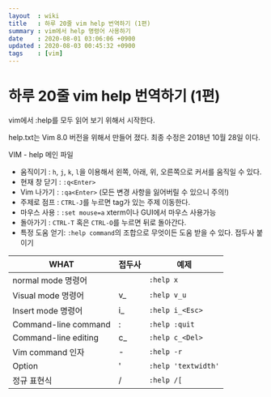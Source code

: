 ```yaml
---
layout  : wiki
title   : 하루 20줄 vim help 번역하기 (1편)
summary : vim에서 help 명령어 사용하기
date    : 2020-08-01 03:06:06 +0900
updated : 2020-08-03 00:45:32 +0900
tags    : [vim]
---
```


# 하루 20줄 vim help 번역하기 (1편)

vim에서 :help를 모두 읽어 보기 위해서 시작한다.

help.txt는 Vim 8.0 버전을 위해서 만들어 졌다. 최종 수정은 2018년 10월 28일 이다.

VIM - help 메인 파일

* 움직이기      : `h`, `j`, `k`, `l`을 이용해서 왼쪽, 아래, 위, 오른쪽으로 커서를 움직일 수 있다.
* 현재 창 닫기  : `:q<Enter>`
* Vim 나가기    : `:qa<Enter>` (모든 변경 사항을 잃어버릴 수 있으니 주의!)
* 주제로 점프   : `CTRL-J`를 누르면 tag가 있는 주제 이동한다.
* 마우스 사용   : `:set mouse=a` xterm이나 GUI에서 마우스 사용가능
* 돌아가기      : `CTRL-T` 혹은 `CTRL-O`를 누르면 뒤로 돌아간다.
* 특정 도움 얻기: `:help command`의 조합으로 무엇이든 도움 받을 수 있다. 접두사 붙이기


| WHAT                 | 접두사 | 예제                |
|----------------------|--------|---------------------|
| normal mode  명령어  |        | `:help x`           |
| Visual mode  명령어  | v_     | `:help v_u`         |
| Insert mode 명령어   | i_     | `:help i_<Esc>`     |
| Command-line command | :      | `:help :quit`       |
| Command-line editing | c_     | `:help c_<Del>`     |
| Vim command 인자     | -      | `:help -r`          |
| Option               | '      | `:help 'textwidth'` |
| 정규 표현식          | /      | `:help /[`          |
